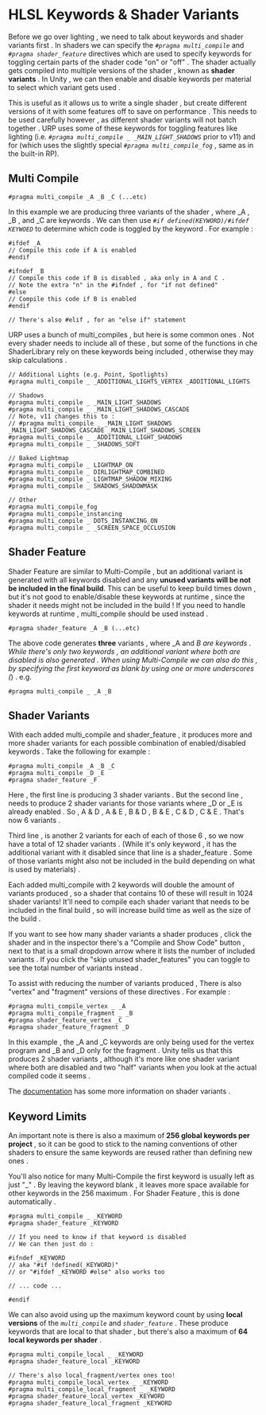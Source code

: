 # HLSL Keywords & Shader Variants

Before we go over lighting , we need to talk about keywords and shader variants first . In shaders we can specify the *`#pragma multi_compile`* and *`#pragma shader_feature`* directives which are used to specify keywords for toggling certain parts of the shader code "on" or "off" . The shader actually gets compiled into multiple versions of the shader , known as **shader variants** . In Unity , we can then enable and disable keywords per material to select which variant gets used .

This is useful as it allows us to write a single shader , but create different versions of it with some features off to save on performance . This needs to be used carefully however , as different shader variants will not batch together . URP uses some of these keywords for toggling features like lighting (i.e. *`#pragma multi_compile _ _MAIN_LIGHT_SHADOWS`* prior to v11) and for (which uses the slightly special *`#pragma multi_compile_fog`* , same as in the built-in RP).

## Multi Compile 

```shader
#pragma multi_compile _A _B _C (...etc)
```

In this example we are producing three variants of the shader , where _A , _B , and _C are keywords . We can then use *`#if defined(KEYWORD)/#ifdef KEYWOED`* to determine which code is toggled by the keyword . For example :

```shader
#ifdef _A
// Compile this code if A is enabled
#endif

#ifndef _B
// Compile this code if B is disabled , aka only in A and C .
// Note the extra "n" in the #ifndef , for "if not defined"
#else
// Compile this code if B is enabled
#endif

// There's also #elif , for an "else if" statement
```

URP uses a bunch of multi_compiles , but here is some common ones . Not every shader needs to include all of these , but some of the functions in che ShaderLibrary rely on these keywords being included , otherwise they may skip calculations .

```shader
// Additional Lights (e.g. Point, Spotlights)
#pragma multi_compile _ _ADDITIONAL_LIGHTS_VERTEX _ADDITIONAL_LIGHTS

// Shadows
#pragma multi_compile _ _MAIN_LIGHT_SHADOWS
#pragma multi_compile _ _MAIN_LIGHT_SHADOWS_CASCADE
// Note, v11 changes this to :
// #pragma multi_compile _ _MAIN_LIGHT_SHADOWS _MAIN_LIGHT_SHADOWS_CASCADE _MAIN_LIGHT_SHADOWS_SCREEN
#pragma multi_compile _ _ADDITIONAL_LIGHT_SHADOWS
#pragma multi_compile _ _SHADOWS_SOFT

// Baked Lightmap
#pragma multi_compile _ LIGHTMAP_ON
#pragma multi_compile _ DIRLIGHTMAP_COMBINED
#pragma multi_compile _ LIGHTMAP_SHADOW_MIXING
#pragma multi_compile _ SHADOWS_SHADOWMASK

// Other
#pragma multi_compile_fog
#pragma multi_compile_instancing
#pragma multi_compile _ DOTS_INSTANCING_ON
#pragma multi_compile _ _SCREEN_SPACE_OCCLUSION
```

## Shader Feature

Shader Feature are similar to Multi-Compile , but an additional variant is generated with all keywords disabled and any **unused variants will be not be included in the final build**. This can be useful to keep build times down , but it's not good to enable/disable these keywords at runtime , since the shader it needs might not be included in the build ! If you need to handle keywords at runtime , multi_compile should be used instead .

```shader
#pragma shader_feature _A _B (...etc)
```

The above code generates **three** variants , where _A and _B are keywords . While there's only two keywords , an additional variant where both are disabled is also generated . When using Multi-Compile we can also do this , by specifying the first keyword as blank by using one or more underscores (_) . e.g. 

```shader
#pragma multi_compile _ _A _B
```

## Shader Variants

With each added multi_compile and shader_feature , it produces more and more shader variants for each possible combination of enabled/disabled keywords . Take the following for example :

```shader
#pragma multi_compile _A _B _C
#pragma multi_compile _D _E
#pragma shader_feature _F
```

Here , the first line is producing 3 shader variants . But the second line , needs to produce 2 shader variants for those variants where _D or _E is already enabled . So , A & D , A & E , B & D , B & E , C & D , C & E . That's now 6 variants .

Third line , is another 2 variants for each of each of those 6 , so we now have a total of 12 shader variants . (While it's only keyword , it has the additional variant with it disabled since that line is a shader_feature . Some of those variants might also not be included in the build depending on what is used by materials) .

Each added multi_compile with 2 keywords will double the amount of variants produced , so a shader that contains 10 of these will result in 1024 shader variants! It'll need to compile each shader variant that needs to be included in the final build , so will increase build time as well as the size of the build .

If you want to see how many shader variants a shader produces , click the shader and in the inspector there's a "Compile and Show Code" button , next to that is a small dropdown arrow where it lists the number of included variants . If you click the "skip unused shader_features" you can toggle to see the total number of variants instead .

To assist with reducing the number of variants produced , There is also "vertex" and "fragment" versions of these directives . For example :

```shader
#pragma multi_compile_vertex _ _A
#pragma multi_compile_fragment _ _B
#pragma shader_feature_vertex _C
#pragma shader_feature_fragment _D
```

In this example , the _A and _C keywords are only being used for the vertex program and _B and _D only for the fragment . Unity tells us that this produces 2 shader variants , although it's more like one shader variant where both are disabled and two "half" variants when you look at the actual compiled code it seems .

The [documentation](https://docs.unity3d.com/Manual/SL-MultipleProgramVariants.html) has some more information on shader variants .

## Keyword Limits

An important note is there is also a maximum of **256 global keywords per project** , so it can be good to stick to the naming conventions of other shaders to ensure the same keywords are reused rather than defining new ones .

You'll also notice for many Multi-Compile the first keyword is usually left as just "_" . By leaving the keyword blank , it leaves more space available for other keywords in the 256 maximum . For Shader Feature , this is done automatically .

```shader
#pragma multi_compile _ _KEYWORD
#pragma shader_feature _KEYWORD

// If you need to know if that keyword is disabled
// We can then just do :

#ifndef _KEYWORD
// aka "#if !defined(_KEYWORD)"
// or "#ifdef _KEYWORD #else" also works too

// ... code ...

#endif
```

We can also avoid using up the maximum keyword count by using **local versions** of the *`multi_compile`* and *`shader_feature`* . These produce keywords that are local to that shader , but there's also a maximum of **64 local keywords per shader** .

```shader
#pragma multi_compile_local _ _KEYWORD
#pragma shader_feature_local _KEYWORD

// There's also local_fragment/vertex ones too!
#pragma multi_compile_local_vertex _ _KEYWORD
#pragma multi_compile_local_fragment _ _KEYWORD
#pragma shader_feature_local_vertex _KEYWORD
#pragma shader_feature_local_fragment _KEYWORD
```